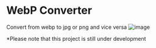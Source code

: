 # WebP Converter
 Convert from webp to jpg or png and vice versa
 ![image](https://github.com/syahdafahreza/WebP-Converter/assets/87214398/eba64af7-a1ae-48c6-9edd-6aafb0783908)

 
 *Please note that this project is still under development
